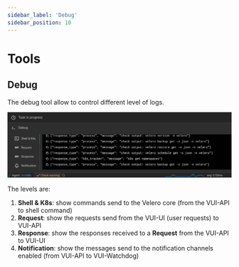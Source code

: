 ```yaml
---
sidebar_label: 'Debug'
sidebar_position: 10
---
```


# Tools

## Debug

The debug tool allow to control different level of logs.

![software-architecture-sc](./../../assets/screenshots/35_debug_shell_sz.png)

The levels are:

1. **Shell & K8s**: show commands send to the Velero core (from the VUI-API to shell command)
2. **Request**: show the requests send from the VUI-UI (user requests) to VUI-API
3. **Response**: show the responses received to a **Request** from the VUI-API to VUI-UI
4. **Notification**: show the messages send to the notification channels enabled (from VUI-API to VUI-Watchdog)
